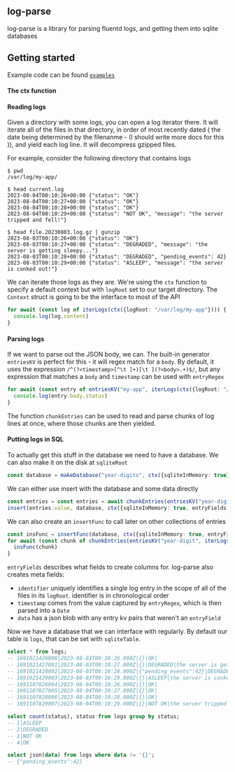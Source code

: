 ## log-parse

log-parse is a library for parsing fluentd logs, and getting them into sqlite databases

## Getting started

Example code can be found [`examples`](examples/)


#### The ctx function

#### Reading logs 

Given a directory with some logs, you can open a log iterator there. It will iterate all of the files in that directory, in order of most recently dated ( the date being determined by the filenanme - (I should write more docs for this )), and yield each log line. It will decompress gzipped files.

For example, consider the following directory that contains logs
```shell
$ pwd 
/var/log/my-app/

$ head current.log
2023-08-04T00:10:26+00:00 {"status": "OK"}
2023-08-04T00:10:27+00:00 {"status": "OK"}
2023-08-04T00:10:28+00:00 {"status": "OK"}
2023-08-04T00:10:29+00:00 {"status": "NOT OK", "message": "the server tripped and fell!"}

$ head file.20230803.log.gz | gunzip
2023-08-03T00:10:26+00:00 {"status": "OK"}
2023-08-03T00:10:27+00:00 {"status": "DEGRADED", "message": "the server is getting sleepy..."}
2023-08-03T00:10:28+00:00 {"status": "DEGRADED", "pending_events": 42}
2023-08-03T00:10:29+00:00 {"status": "ASLEEP", "message": "the server is conked out!"}
```

We can iterate those logs as they are. We're using the `ctx` function to specify a default context but with `logRoot` set to our target directory. The `Context` struct is going to be the interface to most of the API

```ts
for await (const log of iterLogs(ctx({logRoot: "/var/log/my-app"}))) {
  console.log(log.content) 
}
```

#### Parsing logs

If we want to parse out the JSON body, we can. The built-in generator `entriesKV` is perfect for this - it will regex match for a `body`. By default, it uses the expression `/^(?<timestamp>[^\t ]+)[\t ](?<body>.+)$/`, but any expression that matches a `body` and `timestamp` can be used with `entryRegex`

```ts
for await (const entry of entriesKV("my-app", iterLogs(ctx({logRoot: "/var/log/my-app"})), ctx())) {
  console.log(entry.body.status)
}
```

The function `chunkEntries` can be used to read and parse chunks of log lines at once, where those chunks are then yielded.

#### Putting logs in SQL

To actually get this stuff in the database we need to have a database. We can also make it on the disk at `sqliteRoot`

```ts
const database = makeDatabase("year-digits", ctx({sqliteInMemory: true}))
```

We can either use insert with the database and some data directly

```ts
const entries = const entries = await chunkEntries(entriesKV("year-digit", iterLogs(ctx({logRoot: "/var/log/my-app"})), ctx()), 4, 0).next() // the first chunk of 4
insert(entries.value, database, ctx({sqliteInMemory: true, entryFields: new Set("status", "message")}))
```

We can also create an `insertFunc` to call later on other collections of entries

```ts
const insFunc = insertFunc(database, ctx({sqliteInMemory: true, entryFields: new Set("status", "message")}))
for await (const chunk of chunkEntries(entriesKV("year-digit", iterLogs(ctx({logRoot: "/var/log/my-app"})), ctx()), 4, 0)) {
  insFunc(chunk)
}
```

`entryFields` describes what fields to create columns for. log-parse also creates meta fields:
  - `identifier` uniquely identifies a single log entry in the scope of all of the files in its `logRoot`. identifier is in chronological order 
  - `timestamp` comes from the value captured by `entryRegex`, which is then parsed into a `Date`
  - `data` has a json blob with any entry kv pairs that weren't an `entryField`

Now we have a database that we can interface with regularly. By default our table is `logs`, that can be set with `sqliteTable`.

```sql
select * from logs;
-- 1691021426000|2023-08-03T00:10:26.000Z|{}|OK|
-- 1691021427001|2023-08-03T00:10:27.000Z|{}|DEGRADED|the server is getting sleepy...
-- 1691021428002|2023-08-03T00:10:28.000Z|{"pending_events":42}|DEGRADED|
-- 1691021429003|2023-08-03T00:10:29.000Z|{}|ASLEEP|the server is conked out!
-- 1691107826004|2023-08-04T00:10:26.000Z|{}|OK|
-- 1691107827005|2023-08-04T00:10:27.000Z|{}|OK|
-- 1691107828006|2023-08-04T00:10:28.000Z|{}|OK|
-- 1691107829007|2023-08-04T00:10:29.000Z|{}|NOT OK|the server tripped and fell!

select count(status), status from logs group by status;
-- 1|ASLEEP
-- 2|DEGRADED
-- 1|NOT OK
-- 4|OK

select json(data) from logs where data != '{}';
-- {"pending_events":42}
```
